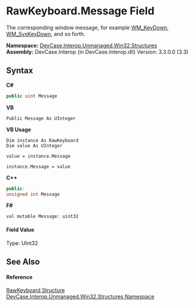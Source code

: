 # RawKeyboard.Message Field
 

The corresponding window message, for example <a href="T_DevCase_Interop_Unmanaged_Win32_Enums_WindowMessages">WM_KeyDown</a>, <a href="T_DevCase_Interop_Unmanaged_Win32_Enums_WindowMessages">WM_SysKeyDown</a>, and so forth.

**Namespace:**&nbsp;<a href="N_DevCase_Interop_Unmanaged_Win32_Structures">DevCase.Interop.Unmanaged.Win32.Structures</a><br />**Assembly:**&nbsp;DevCase.Interop (in DevCase.Interop.dll) Version: 3.3.0.0 (3.3)

## Syntax

**C#**<br />
``` C#
public uint Message
```

**VB**<br />
``` VB
Public Message As UInteger
```

**VB Usage**<br />
``` VB Usage
Dim instance As RawKeyboard
Dim value As UInteger

value = instance.Message

instance.Message = value
```

**C++**<br />
``` C++
public:
unsigned int Message
```

**F#**<br />
``` F#
val mutable Message: uint32
```


#### Field Value
Type: UInt32

## See Also


#### Reference
<a href="T_DevCase_Interop_Unmanaged_Win32_Structures_RawKeyboard">RawKeyboard Structure</a><br /><a href="N_DevCase_Interop_Unmanaged_Win32_Structures">DevCase.Interop.Unmanaged.Win32.Structures Namespace</a><br />